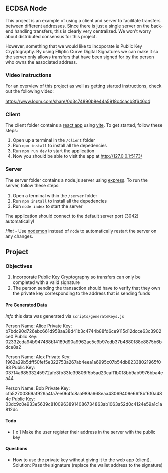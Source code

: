 ## ECDSA Node

This project is an example of using a client and server to facilitate transfers between different addresses. Since there is just a single server on the back-end handling transfers, this is clearly very centralized. We won't worry about distributed consensus for this project.

However, something that we would like to incoporate is Public Key Cryptography. By using Elliptic Curve Digital Signatures we can make it so the server only allows transfers that have been signed for by the person who owns the associated address.

### Video instructions
For an overview of this project as well as getting started instructions, check out the following video:

https://www.loom.com/share/0d3c74890b8e44a5918c4cacb3f646c4
 
### Client

The client folder contains a [react app](https://reactjs.org/) using [vite](https://vitejs.dev/). To get started, follow these steps:

1. Open up a terminal in the `/client` folder
2. Run `npm install` to install all the depedencies
3. Run `npm run dev` to start the application 
4. Now you should be able to visit the app at http://127.0.0.1:5173/

### Server

The server folder contains a node.js server using [express](https://expressjs.com/). To run the server, follow these steps:

1. Open a terminal within the `/server` folder 
2. Run `npm install` to install all the depedencies 
3. Run `node index` to start the server 

The application should connect to the default server port (3042) automatically! 

_Hint_ - Use [nodemon](https://www.npmjs.com/package/nodemon) instead of `node` to automatically restart the server on any changes.

## Project

### Objectives

1. Incorporate Public Key Cryptography so transfers can only be completed with a valid signature
2. The person sending the transaction should have to verify that they own the private key corresponding to the address that is sending funds

#### Pre Generated Data

_Info_ this data was generated via `scripts/generateKeys.js`

Person Name: Alice
Private Key: b7bdc90d726ebc661d958aa38d41b3c4744b88fd6ce9115d12dcce63c3902ce0
Public Key: 02332cda94b947488b14189d90a9962ac5c9b97edb37b4880f88e8875b6bdce8a2
  
Person Name: Alex
Private Key: 1962a29b5dff50fef5e322753a267ab4eea1a6995c07b54db82338021965f083
Public Key: 03714a68533245972afe3fb33fc39806f5b5ad23caff1b018bb9ab9976bba4ea44
  
Person Name: Bob
Private Key: cfa52700369af929a4fa7ee064fc8aa989a668eaa43069409e66f8bf6f0a484c
Public Key: 03dc9c0e933e5639c81009638914086734863ab1063a52d0c4124e59a1c1a812dc

#### Todo

- [ x ] Make the user register their address in the server with the public key

#### Questions

- How to use the private key without giving it to the web app (client). Solution: Pass the signature (replace the wallet address to the signature)

